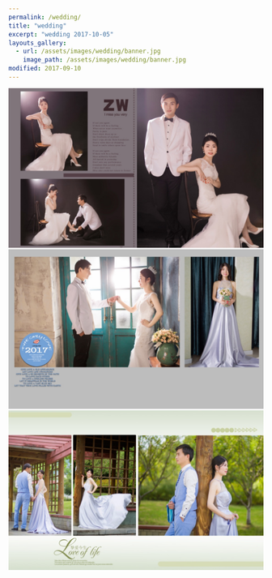 ```yaml
---
permalink: /wedding/
title: "wedding"
excerpt: "wedding 2017-10-05"
layouts_gallery:
  - url: /assets/images/wedding/banner.jpg
    image_path: /assets/images/wedding/banner.jpg
modified: 2017-09-10
---
```

<img src="/assets/images/wedding/01.jpg">
<img src="/assets/images/wedding/02.jpg">
<img src="/assets/images/wedding/03.jpg">


